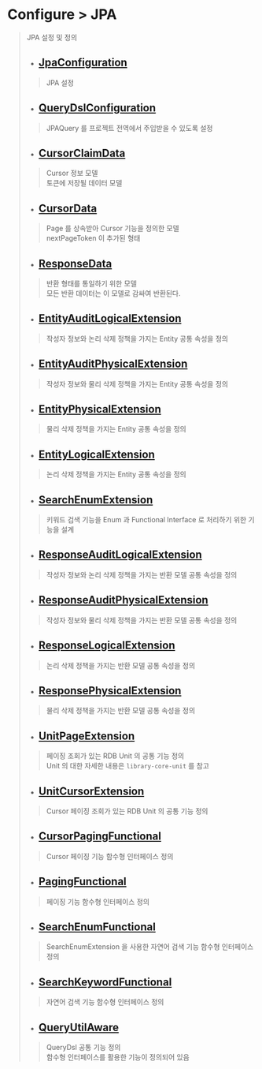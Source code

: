 # Configure > JPA
> JPA 설정 및 정의
> - ## [JpaConfiguration](./src/main/java/run/freshr/common/configurations/JpaConfiguration.java)
>> JPA 설정
> - ## [QueryDslConfiguration](./src/main/java/run/freshr/common/configurations/QueryDslConfiguration.java)
>> JPAQuery 를 프로젝트 전역에서 주입받을 수 있도록 설정
> - ## [CursorClaimData](./src/main/java/run/freshr/common/data/CursorClaimData.java)
>> Cursor 정보 모델  
>> 토큰에 저장될 데이터 모델
> - ## [CursorData](./src/main/java/run/freshr/common/data/CursorData.java)
>> Page 를 상속받아 Cursor 기능을 정의한 모델  
>> nextPageToken 이 추가된 형태
> - ## [ResponseData](./src/main/java/run/freshr/common/data/ResponseData.java)
>> 반환 형태를 통일하기 위한 모델  
>> 모든 반환 데이터는 이 모델로 감싸여 반환된다.
> - ## [EntityAuditLogicalExtension](./src/main/java/run/freshr/common/extensions/entity/EntityAuditLogicalExtension.java)
>> 작성자 정보와 논리 삭제 정책을 가지는 Entity 공통 속성을 정의
> - ## [EntityAuditPhysicalExtension](./src/main/java/run/freshr/common/extensions/entity/EntityAuditPhysicalExtension.java)
>> 작성자 정보와 물리 삭제 정책을 가지는 Entity 공통 속성을 정의
> - ## [EntityPhysicalExtension](./src/main/java/run/freshr/common/extensions/entity/EntityPhysicalExtension.java)
>> 물리 삭제 정책을 가지는 Entity 공통 속성을 정의
> - ## [EntityLogicalExtension](./src/main/java/run/freshr/common/extensions/entity/EntityLogicalExtension.java)
>> 논리 삭제 정책을 가지는 Entity 공통 속성을 정의
> - ## [SearchEnumExtension](./src/main/java/run/freshr/common/extensions/enumerations/SearchEnumExtension.java)
>> 키워드 검색 기능을 Enum 과 Functional Interface 로 처리하기 위한 기능을 설계
> - ## [ResponseAuditLogicalExtension](./src/main/java/run/freshr/common/extensions/response/ResponseAuditLogicalExtension.java)
>> 작성자 정보와 논리 삭제 정책을 가지는 반환 모델 공통 속성을 정의
> - ## [ResponseAuditPhysicalExtension](./src/main/java/run/freshr/common/extensions/response/ResponseAuditPhysicalExtension.java)
>> 작성자 정보와 물리 삭제 정책을 가지는 반환 모델 공통 속성을 정의
> - ## [ResponseLogicalExtension](./src/main/java/run/freshr/common/extensions/response/ResponseLogicalExtension.java)
>> 논리 삭제 정책을 가지는 반환 모델 공통 속성을 정의
> - ## [ResponsePhysicalExtension](./src/main/java/run/freshr/common/extensions/response/ResponsePhysicalExtension.java)
>> 물리 삭제 정책을 가지는 반환 모델 공통 속성을 정의
> - ## [UnitPageExtension](./src/main/java/run/freshr/common/extensions/unit/UnitPageExtension.java)
>> 페이징 조회가 있는 RDB Unit 의 공통 기능 정의  
>> Unit 의 대한 자세한 내용은 `library-core-unit` 를 참고
> - ## [UnitCursorExtension](./src/main/java/run/freshr/common/extensions/unit/UnitCursorExtension.java)
>> Cursor 페이징 조회가 있는 RDB Unit 의 공통 기능 정의
> - ## [CursorPagingFunctional](./src/main/java/run/freshr/common/functional/CursorPagingFunctional.java)
>> Cursor 페이징 기능 함수형 인터페이스 정의
> - ## [PagingFunctional](./src/main/java/run/freshr/common/functional/PagingFunctional.java)
>> 페이징 기능 함수형 인터페이스 정의
> - ## [SearchEnumFunctional](./src/main/java/run/freshr/common/functional/SearchEnumFunctional.java)
>> SearchEnumExtension 을 사용한 자연어 검색 기능 함수형 인터페이스 정의
> - ## [SearchKeywordFunctional](./src/main/java/run/freshr/common/functional/SearchKeywordFunctional.java)
>> 자연어 검색 기능 함수형 인터페이스 정의
> - ## [QueryUtilAware](./src/main/java/run/freshr/common/utils/QueryUtilAware.java)
>> QueryDsl 공통 기능 정의  
>> 함수형 인터페이스를 활용한 기능이 정의되어 있음